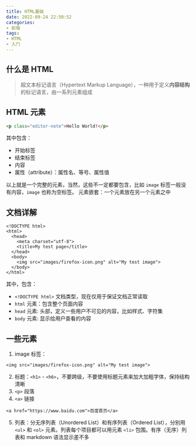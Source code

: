 ```yaml
---
title: HTML基础
date: 2022-09-24 22:50:52
categories:
- 前端
tags:
- HTML
- 入门
---
```


## 什么是 HTML
> 超文本标记语言（Hypertext Markup Language），一种用于定义**内容结构**的标记语言，由一系列元素组成

## HTML 元素

```html
<p class="editor-note">Hello World!</p>
```
其中包含：
* 开始标签
* 结束标签
* 内容
* 属性（attribute）：属性名、等号、属性值

以上就是一个完整的元素，当然，这些不一定都要包含，比如 `image` 标签一般没有内容，`image` 也称为空标签。
元素嵌套：一个元素放在另一个元素之中

## 文档详解
```
<!DOCTYPE html>
<html>
  <head>
    <meta charset="utf-8">
    <title>My test page</title>
  </head>
  <body>
    <img src="images/firefox-icon.png" alt="My test image">
  </body>
</html>
```
其中，包含：
* `<!DOCTYPE html>` 文档类型，现在仅用于保证文档正常读取
* `html` 元素：包含整个页面内容
* `head` 元素: 头部，定义一些用户不可见的内容，比如样式、字符集
* `body` 元素: 显示给用户查看的内容

## 一些元素
1. image 标签：
```
<img src="images/firefox-icon.png" alt="My test image">
```
2. 标题：`<h1>` - `<h6>`，不要跨级，不要使用标题元素来加大加粗字体，保持结构清晰
3. `<p>` 段落
4. `<a>` 链接
```
<a href="https://www.baidu.com">百度首页</a>
```
5. 列表：分无序列表（Unordered List）和有序列表（Ordered List），分别用 `<ul>` 和 `<ol>` 元素。列表每个项目都可以用元素 `<li>` 包围。有序（无序）列表和 markdown 语法显示差不多